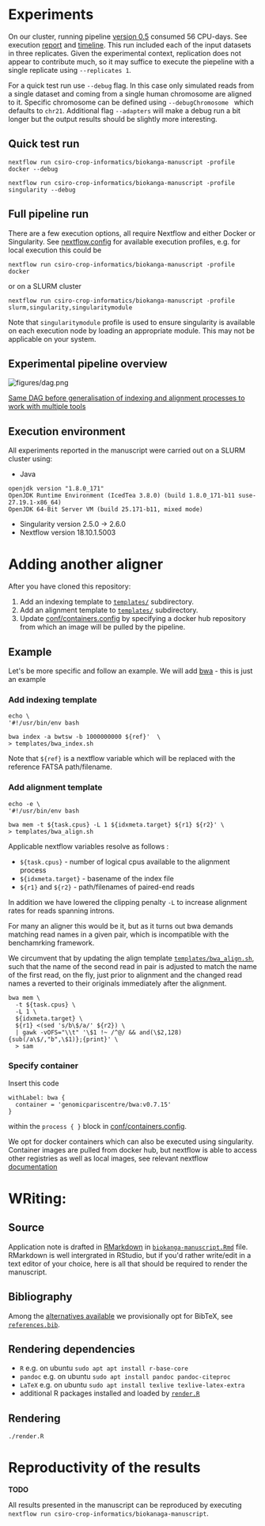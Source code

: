 

# Experiments

On our cluster, running pipeline [version 0.5](https://github.com/csiro-crop-informatics/biokanga-manuscript/tree/v0.5)  consumed 56 CPU-days.
See execution [report](https://csiro-crop-informatics.github.io/biokanga-manuscript/report.html)
and [timeline](https://csiro-crop-informatics.github.io/biokanga-manuscript/timeline.html).
This run included each of the input datasets in three replicates. Given the experimental context,
replication does not appear to contribute much, so it may suffice to execute the piepeline with a single replicate using `--replicates 1`.

For a quick test run use `--debug` flag.
In this case only simulated reads from a single dataset and coming from a single human chromosome are aligned to it.
Specific chromosome can be defined using `--debugChromosome ` which defaults to `chr21`.
Additional flag `--adapters` will make a debug run a bit longer but the output results should be slightly more interesting.

## Quick test run

```
nextflow run csiro-crop-informatics/biokanga-manuscript -profile docker --debug
```

```
nextflow run csiro-crop-informatics/biokanga-manuscript -profile singularity --debug
```

## Full pipeline run

There are a few execution options, all require Nextflow and either Docker or Singularity.
See [nextflow.config](nextflow.config#L22-L47) for available execution profiles, e.g. for local execution this could be


```
nextflow run csiro-crop-informatics/biokanga-manuscript -profile docker
```

or on a SLURM cluster

```
nextflow run csiro-crop-informatics/biokanga-manuscript -profile slurm,singularity,singularitymodule
```

 Note that `singularitymodule` profile is used to ensure singularity is available on each execution node by loading an appropriate module. This may not be applicable on your system.

## Experimental pipeline overview

![figures/dag.png](figures/dag.png)

[Same DAG before generalisation of indexing and alignment processes to work with multiple tools](figures/dag-old-colmplex.png)

## Execution environment

All experiments reported in the manuscript were carried out on a SLURM cluster using:

* Java
```
openjdk version "1.8.0_171"
OpenJDK Runtime Environment (IcedTea 3.8.0) (build 1.8.0_171-b11 suse-27.19.1-x86_64)
OpenJDK 64-Bit Server VM (build 25.171-b11, mixed mode)
```
* Singularity version 2.5.0 -> 2.6.0
* Nextflow version 18.10.1.5003

# Adding another aligner


After you have cloned this repository:

1. Add an indexing template to [`templates/`](templates/) subdirectory.
2. Add an alignment template to [`templates/`](templates/) subdirectory.
2. Update [conf/containers.config](conf/containers.config) by specifying a docker hub repository from which an image will be pulled by the pipeline.


## Example

Let's be more specific and follow an example. We will add [bwa](https://github.com/lh3/bwa) - this is just an example

### Add indexing template

```
echo \
'#!/usr/bin/env bash

bwa index -a bwtsw -b 1000000000 ${ref}'  \
> templates/bwa_index.sh
```

Note that `${ref}` is a nextflow variable which will be replaced with the reference FATSA path/filename.


### Add alignment template

```
echo -e \
'#!/usr/bin/env bash

bwa mem -t ${task.cpus} -L 1 ${idxmeta.target} ${r1} ${r2}' \
> templates/bwa_align.sh
```

Applicable nextflow variables resolve as follows :

* `${task.cpus}` - number of logical cpus available to the alignment process
* `${idxmeta.target}` - basename of the index file
* `${r1}` and `${r2}` - path/filenames of paired-end reads

In addition we have lowered the clipping penalty `-L` to increase alignment rates for reads spanning introns.

For many an aligner this would be it, but as it turns out bwa demands matching read names in a given pair, which is incompatible with the benchamrking framework.

We circumvent that by updating the align template [`templates/bwa_align.sh`](templates/bwa_align.sh), such that the name of the second read in pair is adjusted to match the name of the first read, on the fly, just prior to alignment and the changed read names a reverted to their originals immediately after the alignment.

```
bwa mem \
  -t ${task.cpus} \
  -L 1 \
  ${idxmeta.target} \
  ${r1} <(sed 's/b\$/a/' ${r2}) \
  | gawk -vOFS="\\t" '\$1 !~ /^@/ && and(\$2,128) {sub(/a\$/,"b",\$1)};{print}' \
  > sam
```




### Specify container

Insert this code

```
withLabel: bwa {
  container = 'genomicpariscentre/bwa:v0.7.15'
}
```

within the `process { }` block in [conf/containers.config](conf/containers.config).

We opt for docker containers which can also be executed using singularity.
Container images are pulled from docker hub, but nextflow is able to access other registries as well as local images, see relevant nextflow [documentation](https://www.nextflow.io/docs/latest/singularity.html#singularity-docker-hub)





# WRiting:

## Source

Application note is drafted in [RMarkdown](https://rmarkdown.rstudio.com/) in [`biokanga-manuscript.Rmd`](biokanga-manuscript.Rmd) file. RMarkdown is well intergrated in RStudio, but if you'd rather write/edit in a text editor of your choice, here is all that should be required to render the manuscript.

## Bibliography

Among the [alternatives available](https://rmarkdown.rstudio.com/authoring_bibliographies_and_citations.html#specifying_a_bibliography) we provisionally opt for BibTeX, see [`references.bib`](references.bib).

## Rendering dependencies

* `R` e.g. on ubuntu `sudo apt apt install r-base-core`
* `pandoc` e.g. on ubuntu `sudo apt install pandoc pandoc-citeproc`
* `LaTeX` e.g. on ubuntu `sudo apt install texlive texlive-latex-extra`
* additional R packages installed and loaded by [`render.R`](render.R)


## Rendering

```
./render.R
```

# Reproductivity of the results

**TODO**

All results presented in the manuscript can be reproduced by executing `nextflow run csiro-crop-informatics/biokanaga-manuscript`.

